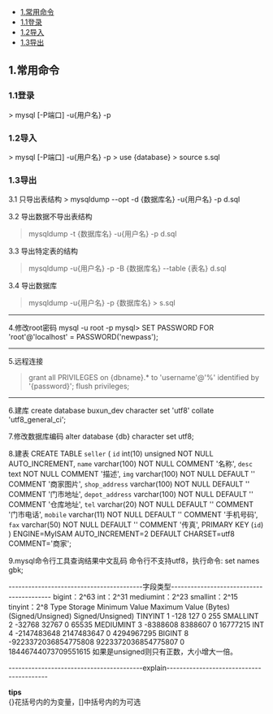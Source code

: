 * [1.常用命令](#1) 
* [1.1登录](#1.1) 
* [1.2导入](#1.2) 
* [1.3导出](#1.3) 

<h2 id="1">1.常用命令</h2>
<h3 id="1.1">1.1登录</h3>
> mysql [-P端口] -u{用户名} -p

<h3 id="1.2">1.2导入</h3>
> mysql [-P端口] -u{用户名} -p  
> use {database}  
> source s.sql  

<h3 id="1.3">1.3导出</h3>
3.1 只导出表结构  
> mysqldump --opt -d {数据库名} -u{用户名} -p d.sql  
 
3.2 导出数据不导出表结构  
> mysqldump -t {数据库名} -u{用户名} -p d.sql  
  
3.3 导出特定表的结构
> mysqldump -u{用户名} -p -B {数据库名} --table {表名} d.sql  

3.4 导出数据库
> mysqldump -u{用户名} -p {数据库名} > s.sql

-------------------------------------------------------------------------------------------------------
4.修改root密码
mysql -u root -p
mysql> SET PASSWORD FOR 'root'@'localhost' = PASSWORD('newpass');

-------------------------------------------------------------------------------------------------------
5.远程连接
> grant all PRIVILEGES on {dbname}.* to 'username'@'%' identified by '{password}';
> flush privileges;

-------------------------------------------------------------------------------------------------------
6.建库
create database buxun_dev character set 'utf8' collate 'utf8_general_ci';

7.修改数据库编码
alter database {db} character set utf8;

8.建表
CREATE TABLE `seller` (
  `id` int(10) unsigned NOT NULL AUTO_INCREMENT,
  `name` varchar(100) NOT NULL COMMENT '名称',
  `desc` text NOT NULL COMMENT '描述',
  `img` varchar(100) NOT NULL DEFAULT '' COMMENT '商家图片',
  `shop_address` varchar(100) NOT NULL DEFAULT '' COMMENT '门市地址',
  `depot_address` varchar(100) NOT NULL DEFAULT '' COMMENT '仓库地址',
  `tel` varchar(20) NOT NULL DEFAULT '' COMMENT '门市电话',
  `mobile` varchar(11) NOT NULL DEFAULT '' COMMENT '手机号码',
  `fax` varchar(50) NOT NULL DEFAULT '' COMMENT '传真',
  PRIMARY KEY (`id`)
) ENGINE=MyISAM AUTO_INCREMENT=2 DEFAULT CHARSET=utf8 COMMENT='商家';


9.mysql命令行工具查询结果中文乱码
命令行不支持utf8，执行命令: set names gbk;

-----------------------------------------字段类型-----------------------------------------
bigint：2^63
int：2^31
mediumint：2^23
smallint：2^15
tinyint：2^8
Type	Storage	Minimum Value	Maximum Value
 	(Bytes)	(Signed/Unsigned)	Signed/Unsigned)
TINYINT	1	-128	127
 	 	0	255
SMALLINT	2	-32768	32767
 	 	0	65535
MEDIUMINT	3	-8388608	8388607
 	 	0	16777215
INT	4	-2147483648	2147483647
 	 	0	4294967295
BIGINT	8	-9223372036854775808	9223372036854775807
 	 	0	18446744073709551615
如果是unsigned则只有正数，大小增大一倍。

-----------------------------------------explain-----------------------------------------


********************************tips********************************  
{}花括号内的为变量，[]中括号内的为可选



